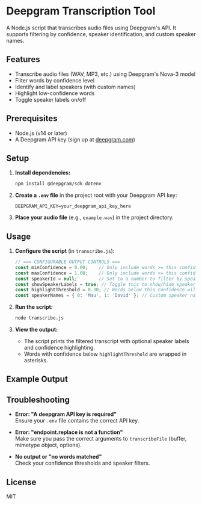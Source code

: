 # Deepgram Transcription Tool

A Node.js script that transcribes audio files using Deepgram's API. It supports filtering by confidence, speaker identification, and custom speaker names.

## Features

- Transcribe audio files (WAV, MP3, etc.) using Deepgram's Nova-3 model
- Filter words by confidence level
- Identify and label speakers (with custom names)
- Highlight low-confidence words
- Toggle speaker labels on/off

## Prerequisites

- Node.js (v14 or later)
- A Deepgram API key (sign up at [deepgram.com](https://deepgram.com))

## Setup

1. **Install dependencies:**
   ```bash
   npm install @deepgram/sdk dotenv
   ```

2. **Create a `.env` file** in the project root with your Deepgram API key:
   ```
   DEEPGRAM_API_KEY=your_deepgram_api_key_here
   ```

3. **Place your audio file** (e.g., `example.wav`) in the project directory.

## Usage

1. **Configure the script** (in `transcribe.js`):
   ```js
   // === CONFIGURABLE OUTPUT CONTROLS ===
   const minConfidence = 0.00;    // Only include words >= this confidence
   const maxConfidence = 1.00;    // Only include words <= this confidence
   const speakerId = null;        // Set to a number to filter by speaker, or null for all
   const showSpeakerLabels = true; // Toggle this to show/hide speaker identification
   const highlightThreshold = 0.30; // Words below this confidence will be highlighted
   const speakerNames = { 0: 'Mau', 1: 'David' }; // Custom speaker names
   ```

2. **Run the script:**
   ```bash
   node transcribe.js
   ```

3. **View the output:**
   - The script prints the filtered transcript with optional speaker labels and confidence highlighting.
   - Words with confidence below `highlightThreshold` are wrapped in asterisks.

## Example Output

## Troubleshooting

- **Error: "A deepgram API key is required"**  
  Ensure your `.env` file contains the correct API key.

- **Error: "endpoint.replace is not a function"**  
  Make sure you pass the correct arguments to `transcribeFile` (buffer, mimetype object, options).

- **No output or "no words matched"**  
  Check your confidence thresholds and speaker filters.

## License

MIT
